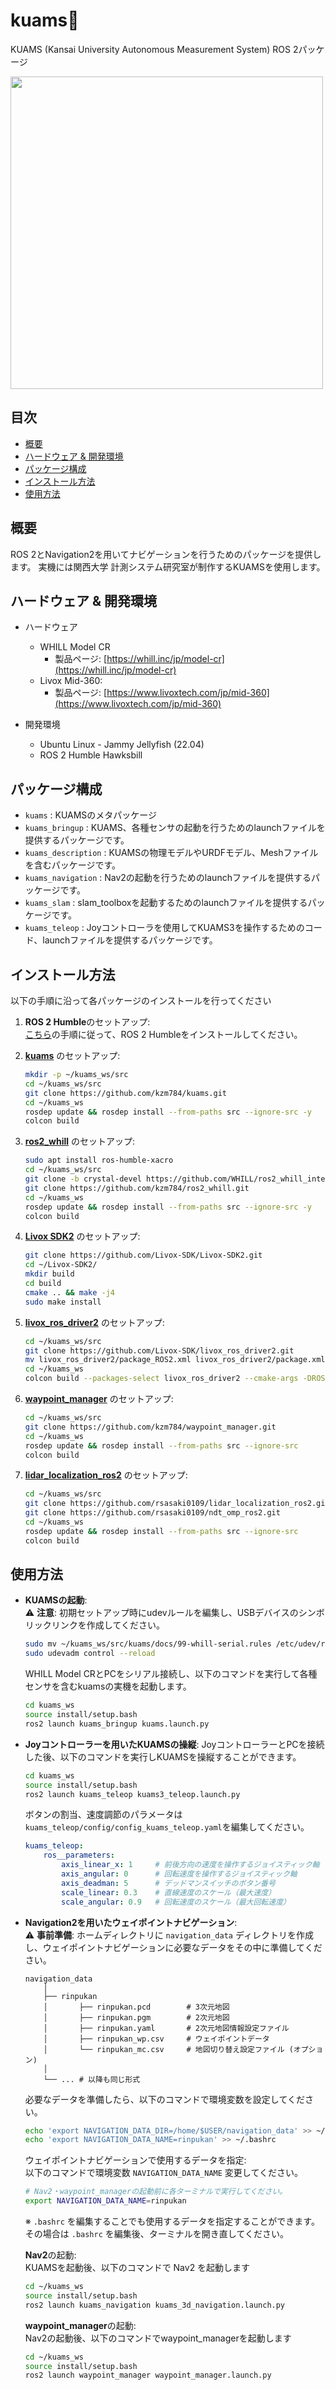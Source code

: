 # kuams🐧

KUAMS (Kansai University Autonomous Measurement System) ROS 2パッケージ

<img src="./docs/kuams.png" style="width: 500px; height: auto;">

## 目次
<!-- TOC -->

- [概要](#概要)
- [ハードウェア & 開発環境](#ハードウェア--開発環境)
- [パッケージ構成](#パッケージ構成)
- [インストール方法](#インストール方法)
- [使用方法](#使用方法)

<!-- /TOC -->

## 概要
ROS 2とNavigation2を用いてナビゲーションを行うためのパッケージを提供します。
実機には関西大学 計測システム研究室が制作するKUAMSを使用します。

## ハードウェア & 開発環境
- ハードウェア
    - WHILL Model CR
        - 製品ページ: [https://whill.inc/jp/model-cr](https://whill.inc/jp/model-cr)
    - Livox Mid-360:
        - 製品ページ: [https://www.livoxtech.com/jp/mid-360](https://www.livoxtech.com/jp/mid-360)

- 開発環境
    - Ubuntu Linux - Jammy Jellyfish (22.04)
    - ROS 2 Humble Hawksbill

## パッケージ構成
- `kuams` : KUAMSのメタパッケージ
- `kuams_bringup` : KUAMS、各種センサの起動を行うためのlaunchファイルを提供するパッケージです。
- `kuams_description` : KUAMSの物理モデルやURDFモデル、Meshファイルを含むパッケージです。
- `kuams_navigation` : Nav2の起動を行うためのlaunchファイルを提供するパッケージです。
- `kuams_slam` : slam_toolboxを起動するためのlaunchファイルを提供するパッケージです。
- `kuams_teleop` : Joyコントローラを使用してKUAMS3を操作するためのコード、launchファイルを提供するパッケージです。

## インストール方法  
以下の手順に沿って各パッケージのインストールを行ってください  
1. **ROS 2 Humble**のセットアップ:  
   [こちら](https://docs.ros.org/en/humble/Installation.html)の手順に従って、ROS 2 Humbleをインストールしてください。

2. [**kuams**](https://github.com/kzm784/kuams) のセットアップ:
   ```bash
   mkdir -p ~/kuams_ws/src
   cd ~/kuams_ws/src
   git clone https://github.com/kzm784/kuams.git
   cd ~/kuams_ws
   rosdep update && rosdep install --from-paths src --ignore-src -y
   colcon build
    ```

3. [**ros2_whill**](https://github.com/kzm784/ros2_whill) のセットアップ:
    ```bash
    sudo apt install ros-humble-xacro
    cd ~/kuams_ws/src
    git clone -b crystal-devel https://github.com/WHILL/ros2_whill_interfaces.git
    git clone https://github.com/kzm784/ros2_whill.git
    cd ~/kuams_ws
    rosdep update && rosdep install --from-paths src --ignore-src -y
    colcon build 
    ```
4. [**Livox SDK2**](https://github.com/Livox-SDK/Livox-SDK2.git) のセットアップ:
   ```bash
   git clone https://github.com/Livox-SDK/Livox-SDK2.git
   cd ~/Livox-SDK2/
   mkdir build
   cd build
   cmake .. && make -j4
   sudo make install
   ```

5. [**livox_ros_driver2**](https://github.com/Livox-SDK/livox_ros_driver2) のセットアップ:
   ```bash
   cd ~/kuams_ws/src
   git clone https://github.com/Livox-SDK/livox_ros_driver2.git
   mv livox_ros_driver2/package_ROS2.xml livox_ros_driver2/package.xml
   cd ~/kuams_ws
   colcon build --packages-select livox_ros_driver2 --cmake-args -DROS_EDITION="ROS2" -DHUMBLE_ROS="humble" --symlink-install
    ```

6. [**waypoint_manager**](https://github.com/kzm784/waypoint_manager) のセットアップ:
    ```bash
   cd ~/kuams_ws/src
   git clone https://github.com/kzm784/waypoint_manager.git
   cd ~/kuams_ws
   rosdep update && rosdep install --from-paths src --ignore-src 
   colcon build
    ```

7. [**lidar_localization_ros2**](https://github.com/rsasaki0109/lidar_localization_ros2) のセットアップ:
    ```bash
   cd ~/kuams_ws/src
   git clone https://github.com/rsasaki0109/lidar_localization_ros2.git
   git clone https://github.com/rsasaki0109/ndt_omp_ros2.git
   cd ~/kuams_ws
   rosdep update && rosdep install --from-paths src --ignore-src 
   colcon build
    ```

## 使用方法
- **KUAMSの起動**:    
    ⚠️ **注意**: 初期セットアップ時にudevルールを編集し、USBデバイスのシンボリックリンクを作成してください。
    ```bash
    sudo mv ~/kuams_ws/src/kuams/docs/99-whill-serial.rules /etc/udev/rules.d/
    sudo udevadm control --reload
    ```
    WHILL Model CRとPCをシリアル接続し、以下のコマンドを実行して各種センサを含むkuamsの実機を起動します。
    ```bash
    cd kuams_ws
    source install/setup.bash
    ros2 launch kuams_bringup kuams.launch.py
    ```

- **Joyコントローラーを用いたKUAMSの操縦**:
    JoyコントローラーとPCを接続した後、以下のコマンドを実行しKUAMSを操縦することができます。
    ```bash
    cd kuams_ws
    source install/setup.bash
    ros2 launch kuams_teleop kuams3_teleop.launch.py
    ```
    ボタンの割当、速度調節のパラメータは`kuams_teleop/config/config_kuams_teleop.yaml`を編集してください。
    ```yaml
    kuams_teleop:
        ros__parameters:
            axis_linear_x: 1     # 前後方向の速度を操作するジョイスティック軸
            axis_angular: 0      # 回転速度を操作するジョイスティック軸
            axis_deadman: 5      # デッドマンスイッチのボタン番号
            scale_linear: 0.3    # 直線速度のスケール（最大速度）
            scale_angular: 0.9   # 回転速度のスケール（最大回転速度）
    ```

- **Navigation2を用いたウェイポイントナビゲーション**:  
    ⚠️ **事前準備**: ホームディレクトリに `navigation_data` ディレクトリを作成し、ウェイポイントナビゲーションに必要なデータをその中に準備してください。
    ```
    navigation_data
        │
        ├── rinpukan
        │       ├── rinpukan.pcd        # 3次元地図
        │       ├── rinpukan.pgm        # 2次元地図
        │       ├── rinpukan.yaml       # 2次元地図情報設定ファイル
        │       ├── rinpukan_wp.csv     # ウェイポイントデータ
        │       └── rinpukan_mc.csv     # 地図切り替え設定ファイル (オプション)
        │
        └── ... # 以降も同じ形式
    ```
    必要なデータを準備したら、以下のコマンドで環境変数を設定してください。
    ```bash
    echo 'export NAVIGATION_DATA_DIR=/home/$USER/navigation_data' >> ~/.bashrc
    echo 'export NAVIGATION_DATA_NAME=rinpukan' >> ~/.bashrc
    ```

    ウェイポイントナビゲーションで使用するデータを指定:  
    以下のコマンドで環境変数 `NAVIGATION_DATA_NAME` 変更してください。
    ```bash
    # Nav2・waypoint_managerの起動前に各ターミナルで実行してください。
    export NAVIGATION_DATA_NAME=rinpukan
    ```
    ※ `.bashrc` を編集することでも使用するデータを指定することができます。  
      その場合は `.bashrc` を編集後、ターミナルを開き直してください。

    **Nav2**の起動:  
    KUAMSを起動後、以下のコマンドで Nav2 を起動します
    ```bash
    cd ~/kuams_ws
    source install/setup.bash
    ros2 launch kuams_navigation kuams_3d_navigation.launch.py
    ```

    **waypoint_manager**の起動:  
    Nav2の起動後、以下のコマンドでwaypoint_managerを起動します
    ```bash
    cd ~/kuams_ws
    source install/setup.bash
    ros2 launch waypoint_manager waypoint_manager.launch.py
    ```
